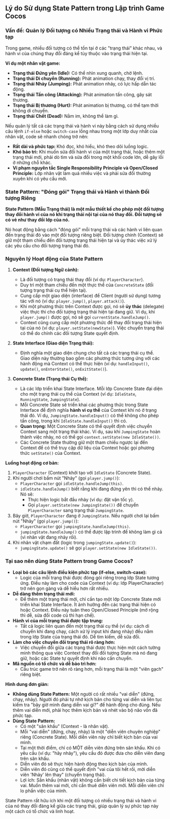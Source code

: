 ## Lý do Sử dụng State Pattern trong Lập trình Game Cocos

### Vấn đề: Quản lý Đối tượng có Nhiều Trạng thái và Hành vi Phức tạp

Trong game, nhiều đối tượng có thể tồn tại ở các "trạng thái" khác nhau, và hành vi của chúng thay đổi đáng kể tùy thuộc vào trạng thái hiện tại.

**Ví dụ một nhân vật game:**
*   **Trạng thái Đứng yên (Idle):** Có thể nhìn xung quanh, chờ lệnh.
*   **Trạng thái Di chuyển (Running):** Phát animation chạy, thay đổi vị trí.
*   **Trạng thái Nhảy (Jumping):** Phát animation nhảy, có lực hấp dẫn tác động.
*   **Trạng thái Tấn công (Attacking):** Phát animation tấn công, gây sát thương.
*   **Trạng thái Bị thương (Hurt):** Phát animation bị thương, có thể tạm thời không di chuyển.
*   **Trạng thái Chết (Dead):** Nằm im, không thể làm gì.

Nếu quản lý tất cả các trạng thái và hành vi này bằng cách sử dụng nhiều câu lệnh `if-else` hoặc `switch-case` lồng nhau trong một lớp duy nhất của nhân vật, code sẽ nhanh chóng trở nên:
*   **Rất dài và phức tạp:** Khó đọc, khó hiểu, khó theo dõi luồng logic.
*   **Khó bảo trì:** Khi muốn sửa đổi hành vi của một trạng thái, hoặc thêm một trạng thái mới, phải dò tìm và sửa đổi trong một khối code lớn, dễ gây lỗi ở những chỗ khác.
*   **Vi phạm nguyên tắc Single Responsibility Principle và Open/Closed Principle:** Lớp nhân vật làm quá nhiều việc và phải sửa đổi thường xuyên khi có yêu cầu mới.

### State Pattern: "Đóng gói" Trạng thái và Hành vi thành Đối tượng Riêng

**State Pattern (Mẫu Trạng thái) là một mẫu thiết kế cho phép một đối tượng thay đổi hành vi của nó khi trạng thái nội tại của nó thay đổi. Đối tượng sẽ có vẻ như thay đổi lớp của nó.**

Nó hoạt động bằng cách "đóng gói" mỗi trạng thái và các hành vi liên quan đến trạng thái đó vào một đối tượng riêng biệt. Đối tượng chính (Context) sẽ giữ một tham chiếu đến đối tượng trạng thái hiện tại và ủy thác việc xử lý các yêu cầu cho đối tượng trạng thái đó.

### Nguyên lý Hoạt động của State Pattern

1.  **Context (Đối tượng Ngữ cảnh):**
    *   Là đối tượng có trạng thái thay đổi (ví dụ: `PlayerCharacter`).
    *   Duy trì một tham chiếu đến một thực thể của `ConcreteState` (đối tượng trạng thái cụ thể hiện tại).
    *   Cung cấp một giao diện (interface) để Client (người sử dụng) tương tác với nó (ví dụ: `player.jump()`, `player.attack()`).
    *   Khi một phương thức trên Context được gọi, nó sẽ **ủy thác** (delegate) việc thực thi cho đối tượng trạng thái hiện tại đang giữ. Ví dụ, khi `player.jump()` được gọi, nó sẽ gọi `currentState.handleJump()`.
    *   Context cũng cung cấp một phương thức để thay đổi trạng thái hiện tại của nó (ví dụ: `player.setState(newState)`). Việc chuyển trạng thái có thể do chính các đối tượng State quyết định.

2.  **State Interface (Giao diện Trạng thái):**
    *   Định nghĩa một giao diện chung cho tất cả các trạng thái cụ thể. Giao diện này thường bao gồm các phương thức tương ứng với các hành động mà Context có thể thực hiện (ví dụ: `handleInput()`, `update()`, `onEnterState()`, `onExitState()`).

3.  **Concrete State (Trạng thái Cụ thể):**
    *   Là các lớp triển khai State Interface. Mỗi lớp Concrete State đại diện cho một trạng thái cụ thể của Context (ví dụ: `IdleState`, `RunningState`, `JumpingState`).
    *   Mỗi Concrete State sẽ triển khai các phương thức trong State Interface để định nghĩa **hành vi cụ thể** của Context khi nó ở trạng thái đó. Ví dụ, `JumpingState.handleInput()` có thể không cho phép tấn công, trong khi `IdleState.handleInput()` thì có.
    *   **Quan trọng:** Một Concrete State có thể quyết định việc chuyển Context sang một trạng thái khác. Ví dụ, sau khi `JumpingState` hoàn thành việc nhảy, nó có thể gọi `context.setState(new IdleState())`.
    *   Các Concrete State thường giữ một tham chiếu ngược lại đến Context để có thể truy cập dữ liệu của Context hoặc gọi phương thức `setState()` của Context.

**Luồng hoạt động cơ bản:**
1.  `PlayerCharacter` (Context) khởi tạo với `IdleState` (Concrete State).
2.  Khi người chơi bấm nút "Nhảy" (gọi `player.jump()`):
    *   `PlayerCharacter` gọi `idleState.handleJump(this)`.
    *   `idleState.handleJump()` biết rằng khi đang đứng yên thì có thể nhảy. Nó sẽ:
        *   Thực hiện logic bắt đầu nhảy (ví dụ: đặt vận tốc y).
        *   Gọi `player.setState(new JumpingState())` để chuyển `PlayerCharacter` sang trạng thái `JumpingState`.
3.  Bây giờ, `PlayerCharacter` đang ở `JumpingState`. Nếu người chơi lại bấm nút "Nhảy" (gọi `player.jump()`):
    *   `PlayerCharacter` gọi `jumpingState.handleJump(this)`.
    *   `jumpingState.handleJump()` có thể được lập trình để không làm gì cả (vì nhân vật đang nhảy rồi).
4.  Khi nhân vật chạm đất (logic trong `jumpingState.update()`):
    *   `jumpingState.update()` sẽ gọi `player.setState(new IdleState())`.

### Tại sao nên dùng State Pattern trong Game Cocos?

*   **Loại bỏ các câu lệnh điều kiện phức tạp (if-else, switch-case):**
    *   Logic của mỗi trạng thái được đóng gói riêng trong lớp State tương ứng. Điều này làm cho code của Context (ví dụ: lớp PlayerCharacter) trở nên gọn gàng và dễ hiểu hơn rất nhiều.
*   **Dễ dàng thêm trạng thái mới:**
    *   Để thêm một trạng thái mới, chỉ cần tạo một lớp Concrete State mới triển khai State Interface. Ít ảnh hưởng đến các trạng thái hiện có hoặc Context. Điều này tuân theo Open/Closed Principle (mở rộng thì dễ, sửa đổi code cũ thì hạn chế).
*   **Hành vi của mỗi trạng thái được tập trung:**
    *   Tất cả logic liên quan đến một trạng thái cụ thể (ví dụ: cách di chuyển khi đang chạy, cách xử lý input khi đang nhảy) đều nằm trong lớp State của trạng thái đó. Dễ tìm kiếm, dễ sửa đổi.
*   **Làm cho việc chuyển đổi trạng thái rõ ràng hơn:**
    *   Việc chuyển đổi giữa các trạng thái được thực hiện một cách tường minh thông qua việc Context thay đổi đối tượng State mà nó đang giữ, hoặc các State tự quyết định khi nào cần chuyển.
*   **Mã nguồn có tổ chức và dễ bảo trì hơn:**
    *   Cấu trúc game trở nên rõ ràng hơn, mỗi trạng thái là một "viên gạch" riêng biệt.

**Hình dung đơn giản:**
*   **Không dùng State Pattern:** Một người có rất nhiều "vai diễn" (đứng, chạy, nhảy). Người đó phải tự nhớ kịch bản cho từng vai diễn và liên tục kiểm tra "bây giờ mình đang diễn vai gì?" để hành động cho đúng. Nếu thêm vai diễn mới, phải học thêm kịch bản và nhét vào bộ não vốn đã phức tạp.
*   **Dùng State Pattern:**
    *   Có một "sân khấu" (Context - là nhân vật).
    *   Mỗi "vai diễn" (đứng, chạy, nhảy) là một "diễn viên chuyên nghiệp" riêng (Concrete State). Mỗi diễn viên này chỉ biết kịch bản của vai mình.
    *   Tại một thời điểm, chỉ có MỘT diễn viên đứng trên sân khấu. Khi có yêu cầu (ví dụ: "hãy nhảy"), yêu cầu đó được đưa cho diễn viên đang trên sân khấu.
    *   Diễn viên đó sẽ thực hiện hành động theo kịch bản của mình.
    *   Diễn viên đó cũng có thể quyết định "vai của tôi hết rồi, mời diễn viên 'Nhảy' lên thay" (chuyển trạng thái).
    *   Lợi ích: Sân khấu (nhân vật) không cần biết chi tiết kịch bản của từng vai. Muốn thêm vai mới, chỉ cần thuê diễn viên mới. Mỗi diễn viên chỉ lo phần việc của mình.

State Pattern rất hữu ích khi một đối tượng có nhiều trạng thái và hành vi của nó thay đổi đáng kể giữa các trạng thái, giúp quản lý sự phức tạp này một cách có tổ chức và linh hoạt.